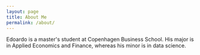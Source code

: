```yaml
---
layout: page
title: About Me
permalink: /about/
---
```


Edoardo is a master's student at Copenhagen Business School. His major is in Applied Economics and Finance, whereas his minor is in data science. 

